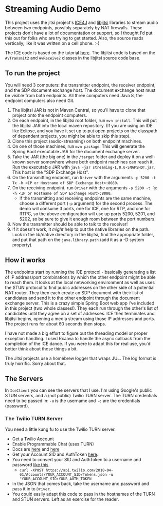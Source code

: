 # Streaming Audio Demo
This project uses the jitsi project's [ICE4J](https://github.com/jitsi/ice4j) and [libjitsi](https://github.com/jitsi/libjitsi) libraries to stream audio between two endpoints, possibly separately by NAT firewalls. These projects don't have a lot of documentation or support, so I thought I'd put this out for folks who are trying to get started. Also, the source reads vertically, like it was written on a cell phone. :-)

The ICE code is based on the tutorial [here](http://www.stellarbuild.com/blog/article/ice4j-networking-tutorial-part-1). The libjitsi code is based on the `AvTransmit2` and `AvReceive2` classes in the libjitsi source code base. 

## To run the project
You will need 3 computers: the transmitter endpoint, the receiver endpoint, and the SDP document exchange host. The document exchange host must be visible from both endpoints. All three computers need Java 8, the endpoint computers also need Git.

1. The libjitsi JAR is not in Maven Central, so you'll have to clone that project onto the endpoint computers.
1. On each endpoint, in the libjitsi root folder, run `mvn install`. This will put the libjitsi JAR into the local maven repository. (If you are using an IDE like Eclipse, and you have it set up to put open projects on the classpath of dependent projects, you might be able to skip this step).
1. Clone this project (audio-streaming) on both endpoint machines.
1. On one of those machines, run `mvn package`. This will generate the Spring Boot executable JAR for the document exchange server.
1. Take the JAR (the big one) in the `/target` folder and deploy it on a well-known server somewhere where both endpoint machines can reach it. Run the executable JAR with `java -jar streaming-1.0.0-SNAPSHOT.jar`.  This host is the "SDP Exchange Host".
1. On the transmitting endpoint, run `Driver` with the arguments `-p 5200 -t Tx -h <IP or Hostname of SDP Exchange Host>:8080`.
1. On the receiving endpoint, run `Driver` with the arguments `-p 5200 -t Rx -h <IP or Hostname of SDP Exchange Host>:8080`. 
    * If the transmitting and receiving endpoints are the same machine, choose a different port (`-p` argument) for the second process. The demo will consume 3 ports, one for ICE, one for RTP, and one for RTPC, so the above configuration will use up ports 5200, 5201, and 5202, so be sure to give it enough room between the port numbers.
1. Now the transmitter should be able to talk to the receiver!
1. If it doesn't work, it _might_ help to put the native libraries on the path. Look in the lib/native directory in the libjitsi, find the appropriate folder, and put that path on the `java.library.path` (add it as a -D system property).

## How it works
The endpoints start by running the ICE protocol - basically generating a list of IP address/port combinations by which the other endpoint might be able to reach them. It looks at the local networking environment as well as uses the STUN protocol to find public addresses on the other side of a potential NAT router. They then each create an SDP document with their list of candidates and send it to the other endpoint through the document exchange server. This is a crazy simple Spring Boot web app I've included in this project (two whole classes!). They each run through the other's list of candidates until they agree on a set of addresses.  ICE then terminates and libjitsi begins, opening a media stream using those IP addresses and ports. The project runs for about 60 seconds then stops.

I have not made a big effort to figure out the threading model or proper exception handling. I used RxJava to handle the async callback from the completion of the ICE dance. If you were to adapt this for real use, you'd better think about those things a bit.

The Jitsi projects use a homebrew logger that wraps JUL. The log format is truly horrific. Sorry about that.

## The Servers
In `IceClient` you can see the servers that I use. I'm using Google's public STUN servers, and a (not public) Twilio TURN server. The TURN credentials need to be passed in: `-u` is the username and `-c` are the credentials (password).

### The Twilio TURN Server
You need a little kung fu to use the Twilio TURN server.
* Get a Twilio Account
* Enable Programmable Chat (uses TURN)
* Docs are [here](https://www.twilio.com/docs/stun-turn) and [here](https://www.twilio.com/docs/stun-turn/api)    
* Get your Account SID and AuthToken [here](https://www.twilio.com/console/).
* You need to convert your SID and AuthToken to a username and password [like this](https://stackoverflow.com/questions/40862574/how-to-directly-use-twilio-turn-server-for-android-server-client).
    * `curl -XPOST https://api.twilio.com/2010-04-01/Accounts/YOUR_ACCOUNT_SID/Tokens.json -u "YOUR_ACCOUNT_SID:YOUR_AUTH_TOKEN`
* In the JSON that comes back, take the username and password and pass it in to `Driver`.
* You could easily adapt this code to pass in the hostnames of the TURN and STUN servers. Left as an exercise for the reader.